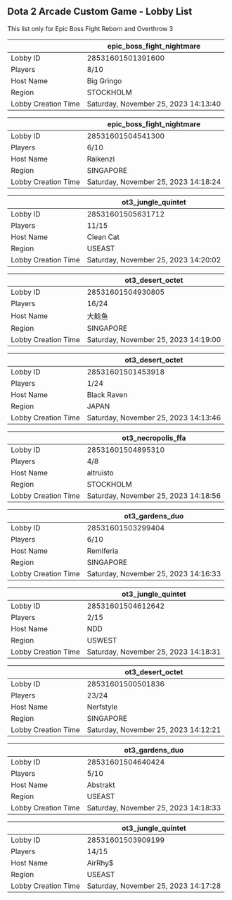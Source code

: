 ## Dota 2 Arcade Custom Game - Lobby List

This list only for Epic Boss Fight Reborn and Overthrow 3

|  | epic_boss_fight_nightmare |
| ------ | ------ |
| Lobby ID | 28531601501391600 |
| Players | 8/10 |
| Host Name | Big Gringo |
| Region | STOCKHOLM |
| Lobby Creation Time | Saturday, November 25, 2023 14:13:40 |


|  | epic_boss_fight_nightmare |
| ------ | ------ |
| Lobby ID | 28531601504541300 |
| Players | 6/10 |
| Host Name | Raikenzi |
| Region | SINGAPORE |
| Lobby Creation Time | Saturday, November 25, 2023 14:18:24 |


|  | ot3_jungle_quintet |
| ------ | ------ |
| Lobby ID | 28531601505631712 |
| Players | 11/15 |
| Host Name | Clean Cat |
| Region | USEAST |
| Lobby Creation Time | Saturday, November 25, 2023 14:20:02 |


|  | ot3_desert_octet |
| ------ | ------ |
| Lobby ID | 28531601504930805 |
| Players | 16/24 |
| Host Name | 大鲶鱼 |
| Region | SINGAPORE |
| Lobby Creation Time | Saturday, November 25, 2023 14:19:00 |


|  | ot3_desert_octet |
| ------ | ------ |
| Lobby ID | 28531601501453918 |
| Players | 1/24 |
| Host Name | Black Raven |
| Region | JAPAN |
| Lobby Creation Time | Saturday, November 25, 2023 14:13:46 |


|  | ot3_necropolis_ffa |
| ------ | ------ |
| Lobby ID | 28531601504895310 |
| Players | 4/8 |
| Host Name | altruisto |
| Region | STOCKHOLM |
| Lobby Creation Time | Saturday, November 25, 2023 14:18:56 |


|  | ot3_gardens_duo |
| ------ | ------ |
| Lobby ID | 28531601503299404 |
| Players | 6/10 |
| Host Name | Remiferia |
| Region | SINGAPORE |
| Lobby Creation Time | Saturday, November 25, 2023 14:16:33 |


|  | ot3_jungle_quintet |
| ------ | ------ |
| Lobby ID | 28531601504612642 |
| Players | 2/15 |
| Host Name | NDD |
| Region | USWEST |
| Lobby Creation Time | Saturday, November 25, 2023 14:18:31 |


|  | ot3_desert_octet |
| ------ | ------ |
| Lobby ID | 28531601500501836 |
| Players | 23/24 |
| Host Name | Nerfstyle |
| Region | SINGAPORE |
| Lobby Creation Time | Saturday, November 25, 2023 14:12:21 |


|  | ot3_gardens_duo |
| ------ | ------ |
| Lobby ID | 28531601504640424 |
| Players | 5/10 |
| Host Name | Abstrakt |
| Region | USEAST |
| Lobby Creation Time | Saturday, November 25, 2023 14:18:33 |


|  | ot3_jungle_quintet |
| ------ | ------ |
| Lobby ID | 28531601503909199 |
| Players | 14/15 |
| Host Name | AirRhy$ |
| Region | USEAST |
| Lobby Creation Time | Saturday, November 25, 2023 14:17:28 |


